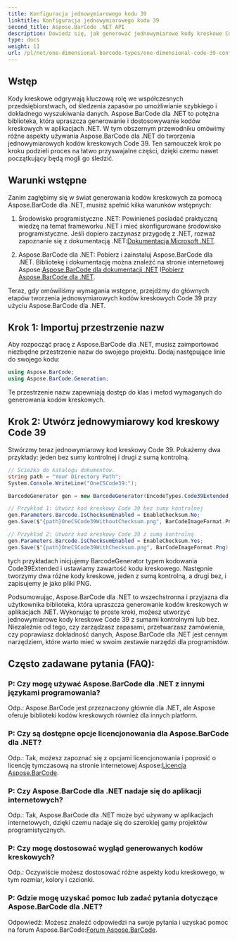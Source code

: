 ```yaml
---
title: Konfiguracja jednowymiarowego kodu 39
linktitle: Konfiguracja jednowymiarowego kodu 39
second_title: Aspose.BarCode .NET API
description: Dowiedz się, jak generować jednowymiarowe kody kreskowe Code 39 w .NET za pomocą Aspose.BarCode. Przewodnik krok po kroku dla programistów.
type: docs
weight: 11
url: /pl/net/one-dimensional-barcode-types/one-dimensional-code-39-configuration/
---
```


## Wstęp

Kody kreskowe odgrywają kluczową rolę we współczesnych przedsiębiorstwach, od śledzenia zapasów po umożliwianie szybkiego i dokładnego wyszukiwania danych. Aspose.BarCode dla .NET to potężna biblioteka, która upraszcza generowanie i dostosowywanie kodów kreskowych w aplikacjach .NET. W tym obszernym przewodniku omówimy różne aspekty używania Aspose.BarCode dla .NET do tworzenia jednowymiarowych kodów kreskowych Code 39. Ten samouczek krok po kroku podzieli proces na łatwo przyswajalne części, dzięki czemu nawet początkujący będą mogli go śledzić.

## Warunki wstępne

Zanim zagłębimy się w świat generowania kodów kreskowych za pomocą Aspose.BarCode dla .NET, musisz spełnić kilka warunków wstępnych:

1.  Środowisko programistyczne .NET: Powinieneś posiadać praktyczną wiedzę na temat frameworku .NET i mieć skonfigurowane środowisko programistyczne. Jeśli dopiero zaczynasz przygodę z .NET, rozważ zapoznanie się z dokumentacją .NET:[Dokumentacja Microsoft .NET](https://docs.microsoft.com/en-us/dotnet/).

2. Aspose.BarCode dla .NET: Pobierz i zainstaluj Aspose.BarCode dla .NET. Bibliotekę i dokumentację można znaleźć na stronie internetowej Aspose:[Aspose.BarCode dla dokumentacji .NET](https://reference.aspose.com/barcode/net/) I[Pobierz Aspose.BarCode dla .NET](https://releases.aspose.com/barcode/net/).

Teraz, gdy omówiliśmy wymagania wstępne, przejdźmy do głównych etapów tworzenia jednowymiarowych kodów kreskowych Code 39 przy użyciu Aspose.BarCode dla .NET.

## Krok 1: Importuj przestrzenie nazw
Aby rozpocząć pracę z Aspose.BarCode dla .NET, musisz zaimportować niezbędne przestrzenie nazw do swojego projektu. Dodaj następujące linie do swojego kodu:

```csharp
using Aspose.BarCode;
using Aspose.BarCode.Generation;
```

Te przestrzenie nazw zapewniają dostęp do klas i metod wymaganych do generowania kodów kreskowych.

## Krok 2: Utwórz jednowymiarowy kod kreskowy Code 39

Stwórzmy teraz jednowymiarowy kod kreskowy Code 39. Pokażemy dwa przykłady: jeden bez sumy kontrolnej i drugi z sumą kontrolną.

```csharp
// Ścieżka do katalogu dokumentów.
string path = "Your Directory Path";
System.Console.WriteLine("OneCSCode39:");

BarcodeGenerator gen = new BarcodeGenerator(EncodeTypes.Code39Extended, "CODE");

// Przykład 1: Utwórz kod kreskowy Code 39 bez sumy kontrolnej
gen.Parameters.Barcode.IsChecksumEnabled = EnableChecksum.No;
gen.Save($"{path}OneCSCode39WithoutChecksum.png", BarCodeImageFormat.Png);

// Przykład 2: Utwórz kod kreskowy Code 39 z sumą kontrolną
gen.Parameters.Barcode.IsChecksumEnabled = EnableChecksum.Yes;
gen.Save($"{path}OneCSCode39WithChecksum.png", BarCodeImageFormat.Png);
```

tych przykładach inicjujemy BarcodeGenerator typem kodowania Code39Extended i ustawiamy zawartość kodu kreskowego. Następnie tworzymy dwa różne kody kreskowe, jeden z sumą kontrolną, a drugi bez, i zapisujemy je jako pliki PNG.

Podsumowując, Aspose.BarCode dla .NET to wszechstronna i przyjazna dla użytkownika biblioteka, która upraszcza generowanie kodów kreskowych w aplikacjach .NET. Wykonując te proste kroki, możesz utworzyć jednowymiarowe kody kreskowe Code 39 z sumami kontrolnymi lub bez. Niezależnie od tego, czy zarządzasz zapasami, przetwarzasz zamówienia, czy poprawiasz dokładność danych, Aspose.BarCode dla .NET jest cennym narzędziem, które warto mieć w swoim zestawie narzędzi dla programistów.

## Często zadawane pytania (FAQ):

### P: Czy mogę używać Aspose.BarCode dla .NET z innymi językami programowania?
Odp.: Aspose.BarCode jest przeznaczony głównie dla .NET, ale Aspose oferuje biblioteki kodów kreskowych również dla innych platform.

### P: Czy są dostępne opcje licencjonowania dla Aspose.BarCode dla .NET?
Odp.: Tak, możesz zapoznać się z opcjami licencjonowania i poprosić o licencję tymczasową na stronie internetowej Aspose:[Licencja Aspose.BarCode](https://purchase.aspose.com/temporary-license/).

### P: Czy Aspose.BarCode dla .NET nadaje się do aplikacji internetowych?
Odp.: Tak, Aspose.BarCode dla .NET może być używany w aplikacjach internetowych, dzięki czemu nadaje się do szerokiej gamy projektów programistycznych.

### P: Czy mogę dostosować wygląd generowanych kodów kreskowych?
Odp.: Oczywiście możesz dostosować różne aspekty kodu kreskowego, w tym rozmiar, kolory i czcionki.

### P: Gdzie mogę uzyskać pomoc lub zadać pytania dotyczące Aspose.BarCode dla .NET?
 Odpowiedź: Możesz znaleźć odpowiedzi na swoje pytania i uzyskać pomoc na forum Aspose.BarCode:[Forum Aspose.BarCode](https://forum.aspose.com/c/barcode/13).